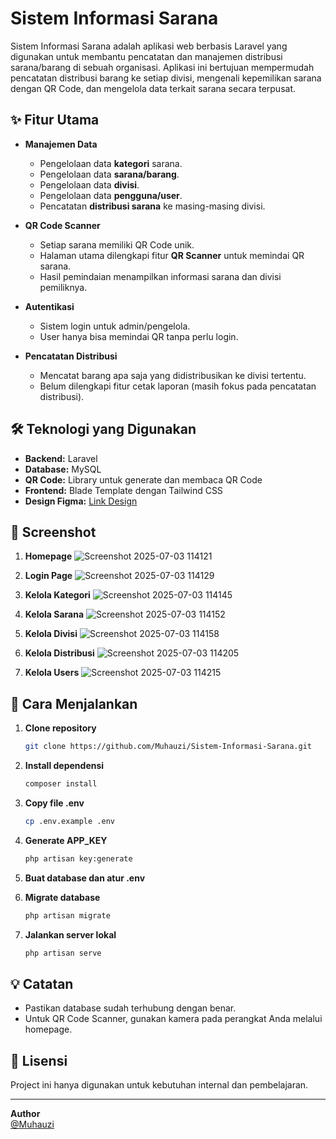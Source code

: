 
# Sistem Informasi Sarana

Sistem Informasi Sarana adalah aplikasi web berbasis Laravel yang digunakan untuk membantu pencatatan dan manajemen distribusi sarana/barang di sebuah organisasi. Aplikasi ini bertujuan mempermudah pencatatan distribusi barang ke setiap divisi, mengenali kepemilikan sarana dengan QR Code, dan mengelola data terkait sarana secara terpusat.

## ✨ Fitur Utama

- **Manajemen Data**
  - Pengelolaan data **kategori** sarana.
  - Pengelolaan data **sarana/barang**.
  - Pengelolaan data **divisi**.
  - Pengelolaan data **pengguna/user**.
  - Pencatatan **distribusi sarana** ke masing-masing divisi.

- **QR Code Scanner**
  - Setiap sarana memiliki QR Code unik.
  - Halaman utama dilengkapi fitur **QR Scanner** untuk memindai QR sarana.
  - Hasil pemindaian menampilkan informasi sarana dan divisi pemiliknya.

- **Autentikasi**
  - Sistem login untuk admin/pengelola.
  - User hanya bisa memindai QR tanpa perlu login.

- **Pencatatan Distribusi**
  - Mencatat barang apa saja yang didistribusikan ke divisi tertentu.
  - Belum dilengkapi fitur cetak laporan (masih fokus pada pencatatan distribusi).

## 🛠️ Teknologi yang Digunakan

- **Backend:** Laravel
- **Database:** MySQL
- **QR Code:** Library untuk generate dan membaca QR Code
- **Frontend:** Blade Template dengan Tailwind CSS
- **Design Figma:** [Link Design](https://www.figma.com/design/QFWpYrRuiCzaIs6MjvxnNN/SIRANA-BKPSDM?node-id=1-752&t=v9MGKMlxql9SC3OJ-1) 

## 📸 Screenshot

1. **Homepage**
   ![Screenshot 2025-07-03 114121](https://github.com/user-attachments/assets/4b16d566-07c6-4451-afdc-fcef4564bdb0)
3. **Login Page**
   ![Screenshot 2025-07-03 114129](https://github.com/user-attachments/assets/b0447c32-7d05-40be-981b-3633666c0880)
5. **Kelola Kategori**
   ![Screenshot 2025-07-03 114145](https://github.com/user-attachments/assets/44993a66-f516-4953-a849-a534b9ac59c9)
7. **Kelola Sarana**
   ![Screenshot 2025-07-03 114152](https://github.com/user-attachments/assets/57335580-3b08-4e15-8c68-a96ad505c3c6)

9. **Kelola Divisi**
    ![Screenshot 2025-07-03 114158](https://github.com/user-attachments/assets/6ed3ae3c-8c95-4fa1-a531-037366917137)

11. **Kelola Distribusi**
    ![Screenshot 2025-07-03 114205](https://github.com/user-attachments/assets/c98fe424-c956-482a-b35d-25a97a00c4e6)

13. **Kelola Users**
    ![Screenshot 2025-07-03 114215](https://github.com/user-attachments/assets/b8cca4ad-c3f0-4bd9-aaae-d8937813eb29)


## 🚀 Cara Menjalankan

1. **Clone repository**
   ```bash
   git clone https://github.com/Muhauzi/Sistem-Informasi-Sarana.git
   ```

2. **Install dependensi**
   ```bash
   composer install
   ```

3. **Copy file .env**
   ```bash
   cp .env.example .env
   ```

4. **Generate APP_KEY**
   ```bash
   php artisan key:generate
   ```

5. **Buat database dan atur .env**

6. **Migrate database**
   ```bash
   php artisan migrate
   ```

7. **Jalankan server lokal**
   ```bash
   php artisan serve
   ```

## 💡 Catatan

- Pastikan database sudah terhubung dengan benar.
- Untuk QR Code Scanner, gunakan kamera pada perangkat Anda melalui homepage.

## 📄 Lisensi

Project ini hanya digunakan untuk kebutuhan internal dan pembelajaran.

---

**Author**  
[@Muhauzi](https://github.com/Muhauzi)
